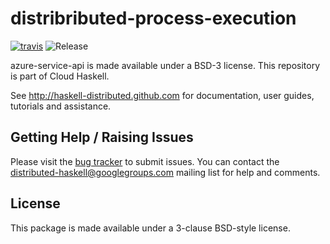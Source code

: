 # distribributed-process-execution
[![travis](https://secure.travis-ci.org/haskell-distributed/distributed-process-execution.png)](http://travis-ci.org/haskell-distributed/distributed-process-async)
![Release](https://img.shields.io/hackage/v/distributed-process-execution.svg)

azure-service-api is made available under a BSD-3 license.
This repository is part of Cloud Haskell.

See http://haskell-distributed.github.com for documentation, user guides,
tutorials and assistance.

## Getting Help / Raising Issues

Please visit the [bug tracker](https://github.com/haskell-distributed/distributed-process-execution/issues) to submit issues. You can contact the distributed-haskell@googlegroups.com mailing list for help and comments.

## License

This package is made available under a 3-clause BSD-style license.
